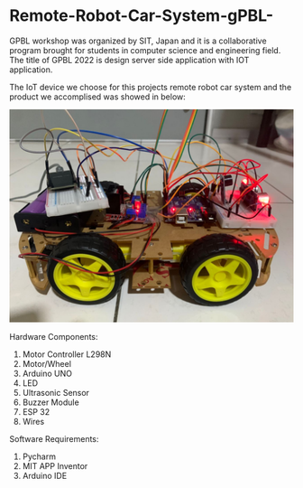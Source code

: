 # Remote-Robot-Car-System-gPBL-

GPBL workshop was organized by SIT, Japan and it is a collaborative program brought for students in computer science and engineering field. The title of GPBL 2022 is design server side application with IOT application. 

The IoT device we choose for this projects remote robot car system and the product we accomplised was showed in below:

![](/arduinorobotcar.png)

Hardware Components:
1. Motor Controller L298N
2. Motor/Wheel
3. Arduino UNO
4. LED
5. Ultrasonic Sensor
6. Buzzer Module
7. ESP 32
8. Wires

Software Requirements:
1. Pycharm
2. MIT APP Inventor
3. Arduino IDE

